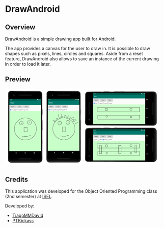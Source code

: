 # DrawAndroid

## Overview
DrawAndroid is a simple drawing app built for Android. 

The app provides a canvas for the user to draw in. It is possible to draw shapes such as pixels, lines, circles and squares. Aside from a reset feature, DrawAndroid also allows to save an instance of the current drawing in order to load it later.

## Preview
<img src="resources/app-preview.png" width="850">

## Credits
This application was developed for the Object Oriented Programming class (2nd semester) at [ISEL](https://www.isel.pt/).

Developed by:
* [TiagoMMDavid](https://github.com/TiagoMMDavid)
* [PTKickass](https://github.com/PTKickass)
